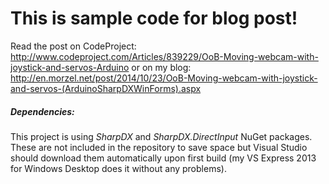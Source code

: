 This is sample code for blog post!
==================

Read the post on CodeProject: http://www.codeproject.com/Articles/839229/OoB-Moving-webcam-with-joystick-and-servos-Arduino or on my blog: http://en.morzel.net/post/2014/10/23/OoB-Moving-webcam-with-joystick-and-servos-(ArduinoSharpDXWinForms).aspx

##### Dependencies: 
This project is using *SharpDX* and *SharpDX.DirectInput* NuGet packages.
These are not included in the repository to save space but Visual Studio should download them automatically upon first build (my VS Express 2013 for Windows Desktop does it without any problems).

